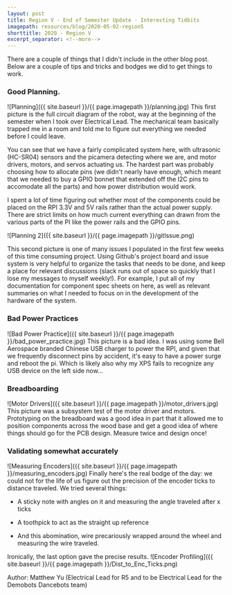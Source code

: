 ```yaml
---
layout: post
title: Region V - End of Semester Update - Interesting Tidbits
imagepath: resources/blog/2020-05-02-region5
shorttitle: 2020 - Region V
excerpt_separator: <!--more-->
---
```


There are a couple of things that I didn't include in the other blog post. Below are a couple of tips and tricks and bodges we did to get things to work.
<!--more-->

### Good Planning.
![Planning]({{ site.baseurl }}/{{ page.imagepath }}/planning.jpg)
This first picture is the full circuit diagram of the robot, way at the beginning of the semester when I took over Electrical Lead. The mechanical team basically trapped me in a room and told me to figure out everything we needed before I could leave.

You can see that we have a fairly complicated system here, with ultrasonic (HC-SR04) sensors and the picamera detecting where we are, and motor drivers, motors, and servos actuating us. The hardest part was probably choosing how to allocate pins (we didn't nearly have enough, which meant that we needed to buy a GPIO bonnet that extended off the I2C pins to accomodate all the parts) and how power distribution would work.

I spent a lot of time figuring out whether most of the components could be placed on the RPI 3.3V and 5V rails rather than the actual power supply. There are strict limits on how much current everything can drawn from the various parts of the PI like the power rails and the GPIO pins.

![Planning 2]({{ site.baseurl }}/{{ page.imagepath }}/gitIssue.png)

This second picture is one of many issues I populated in the first few weeks of this time consuming project. Using Github's project board and issue system is very helpful to organize the tasks that needs to be done, and keep a place for relevant discussions (slack runs out of space so quickly that I lose my messages to myself weekly!). For example, I put all of my documentation for component spec sheets on here, as well as relevant summaries on what I needed to focus on in the development of the hardware of the system.

### Bad Power Practices
![Bad Power Practice]({{ site.baseurl }}/{{ page.imagepath }}/bad_power_practice.jpg)
This picture is a bad idea. I was using some Bell Aerospace branded Chinese USB charger to power the RPI, and given that we frequently disconnect pins by accident, it's easy to have a power surge and reboot the pi. Which is likely also why my XPS fails to recognize any USB device on the left side now...


### Breadboarding
![Motor Drivers]({{ site.baseurl }}/{{ page.imagepath }}/motor_drivers.jpg)
This picture was a subsystem test of the motor driver and motors. Prototyping on the breadboard was a good idea in part that it allowed me to position components across the wood base and get a good idea of where things should go for the PCB design. Measure twice and design once!

### Validating somewhat accurately
![Measuring Encoders]({{ site.baseurl }}/{{ page.imagepath }}/measuring_encoders.jpg)
Finally here's the real bodge of the day: we could not for the life of us figure out the precision of the encoder ticks to distance traveled. We tried several things:

* A sticky note with angles on it and measuring the angle traveled after x ticks

* A toothpick to act as the straight up reference

* And this abomination, wire precariously wrapped around the wheel and measuring the wire traveled.

Ironically, the last option gave the precise results.
![Encoder Profiling]({{ site.baseurl }}/{{ page.imagepath }}/Dist_to_Enc_Ticks.png)


Author: Matthew Yu (Electrical Lead for R5 and to be Electrical Lead for the Demobots Dancebots team)
